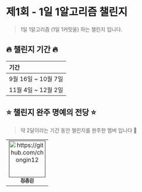 # 제1회 - 1일 1알고리즘 챌린지

> 1일 1알고리즘 (1일 1커밋을) 하는 챌린지 입니다.

## 🔥 챌린지 기간 🔥

| <b> 기간 </b>                         |
| :------------------------------------ |
| 9월 16일 ~ 10월 7일  |
| 11월 4일 ~ 12월 2일  |

## ⭐️ 챌린지 완주 명예의 전당 ⭐️

> 약 2달이라는 기간 동안 챌린지를 완주한 멤버 입니다 🥳

<table>
   <tr>
        <td align="center"><a href=""><img src="https://avatars.githubusercontent.com/u/19565940?v=4" width="100px;" alt="https://github.com/chongin12"/><br /><sub><b>정종인</b></sub></a></td>
   </tr>
</table>
